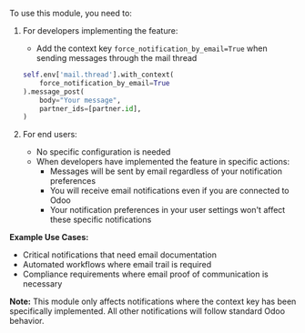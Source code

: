 To use this module, you need to:

1. For developers implementing the feature:
   - Add the context key `force_notification_by_email=True` when sending messages through the mail thread
   ```python
   self.env['mail.thread'].with_context(
       force_notification_by_email=True
   ).message_post(
       body="Your message",
       partner_ids=[partner.id],
   )
   ```

2. For end users:
   - No specific configuration is needed
   - When developers have implemented the feature in specific actions:
     - Messages will be sent by email regardless of your notification preferences
     - You will receive email notifications even if you are connected to Odoo
     - Your notification preferences in your user settings won't affect these specific notifications

**Example Use Cases:**

- Critical notifications that need email documentation
- Automated workflows where email trail is required
- Compliance requirements where email proof of communication is necessary

**Note:** This module only affects notifications where the context key has been specifically implemented. All other notifications will follow standard Odoo behavior.